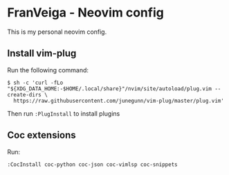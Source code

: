 # FranVeiga - Neovim config

This is my personal neovim config.

## Install vim-plug

Run the following command:
```
$ sh -c 'curl -fLo "${XDG_DATA_HOME:-$HOME/.local/share}"/nvim/site/autoload/plug.vim --create-dirs \
  https://raw.githubusercontent.com/junegunn/vim-plug/master/plug.vim'
```

Then run ```:PlugInstall``` to install plugins

## Coc extensions

Run:
```
:CocInstall coc-python coc-json coc-vimlsp coc-snippets
```


